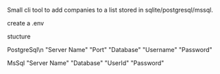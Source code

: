 Small cli tool to add companies to a list stored in sqlite/postgresql/mssql.

create a .env

stucture

PostgreSql\n
"Server Name"
"Port"
"Database"
"Username"
"Password"

MsSql
"Server Name"
"Database"
"UserId"
"Password"
